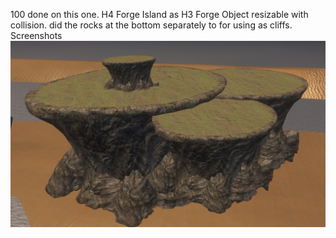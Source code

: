 100 done on this one. H4 Forge Island as H3 Forge Object resizable with collision. did the rocks at the bottom separately to for using as cliffs.
Screenshots
![Screenshot](https://github.com/jackrabbit72380/ho4kmmm/blob/master/0.7.1/tags/levels/multi/h4_forge_island/scenary/h4_forge_island_preview.jpg)
